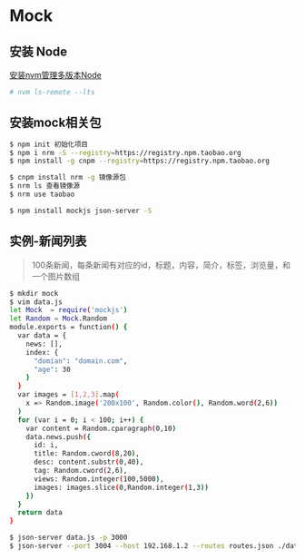 # Mock

## 安装 Node

[安装nvm管理多版本Node](https://github.com/creationix/nvm)

```sh
# nvm ls-remote --lts
```

## 安装mock相关包

``` sh
$ npm init 初始化项目
$ npm i nrm -S --registry=https://registry.npm.taobao.org
$ npm install -g cnpm --registry=https://registry.npm.taobao.org

$ cnpm install nrm -g 镜像源包
$ nrm ls 查看镜像源
$ nrm use taobao

$ npm install mockjs json-server -S

```

## 实例-新闻列表

> 100条新闻，每条新闻有对应的id，标题，内容，简介，标签，浏览量，和一个图片数组

``` sh
$ mkdir mock
$ vim data.js
let Mock  = require('mockjs')
let Random = Mock.Random
module.exports = function() {
  var data = {
    news: [],
    index: {
      "domian": "domain.com",
      "age": 30
    }
  }
  var images = [1,2,3].map(
    x => Random.image('200x100', Random.color(), Random.word(2,6))
  )
  for (var i = 0; i < 100; i++) {
    var content = Random.cparagraph(0,10)
    data.news.push({
      id: i,
      title: Random.cword(8,20),
      desc: content.substr(0,40),
      tag: Random.cword(2,6),
      views: Random.integer(100,5000),
      images: images.slice(0,Random.integer(1,3))
    })
  }
  return data
}

$ json-server data.js -p 3000
$ json-server --port 3004 --host 192.168.1.2 --routes routes.json ./data.js
```